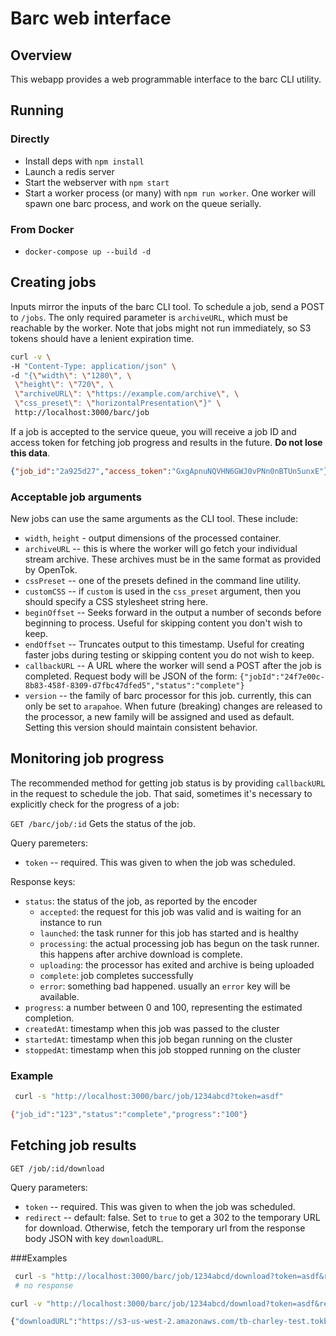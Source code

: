 # Barc web interface

## Overview

This webapp provides a web programmable interface to the barc CLI utility.

## Running

### Directly

* Install deps with `npm install`
* Launch a redis server
* Start the webserver with `npm start`
* Start a worker process (or many) with `npm run worker`. One worker will spawn
  one barc process, and work on the queue serially.

### From Docker

* `docker-compose up --build -d`

## Creating jobs

Inputs mirror the inputs of the barc CLI tool. To schedule a job, send a POST
to `/jobs`. The only required parameter is `archiveURL`, which must be reachable
by the worker. Note that jobs might not run immediately, so S3 tokens should
have a lenient expiration time.

```sh
curl -v \
-H "Content-Type: application/json" \
-d "{\"width\": \"1280\", \
 \"height\": \"720\", \
 \"archiveURL\": \"https://example.com/archive\", \
 \"css_preset\": \"horizontalPresentation\"}" \
 http://localhost:3000/barc/job
```

If a job is accepted to the service queue, you will receive a job ID and access
token for fetching job progress and results in the future.
**Do not lose this data**.

```json
{"job_id":"2a925d27","access_token":"GxgApnuNQVHN6GWJ0vPNn0nBTUn5unxE"}
```

### Acceptable job arguments

New jobs can use the same arguments as the CLI tool. These include:

* `width`, `height` - output dimensions of the processed container.
* `archiveURL` -- this is where the worker will go fetch your individual stream
  archive. These archives must be in the same format as provided by OpenTok.
* `cssPreset` -- one of the presets defined in the command line utility.
* `customCSS` -- if `custom` is used in the `css_preset` argument, then you
  should specify a CSS stylesheet string here.
* `beginOffset` -- Seeks forward in the output a number of seconds before
  beginning to process. Useful for skipping content you don't wish to keep.
* `endOffset` -- Truncates output to this timestamp. Useful for creating faster
  jobs during testing or skipping content you do not wish to keep.
* `callbackURL` -- A URL where the worker will send a POST after the job is
  completed. Request body will be JSON of the form:
  `{"jobId":"24f7e00c-8b83-458f-8309-d7fbc47dfed5","status":"complete"}`
* `version` -- the family of barc processor for this job. currently, this can
  only be set to `arapahoe`. When future (breaking) changes are released to the
  processor, a new family will be assigned and used as default. Setting this
  version should maintain consistent behavior.

## Monitoring job progress

The recommended method for getting job status is by providing `callbackURL` in
the request to schedule the job. That said, sometimes it's necessary to
explicitly check for the progress of a job:

`GET /barc/job/:id`
Gets the status of the job.

Query paremeters:
* `token` -- required. This was given to when the job was scheduled.

Response keys:
* `status`: the status of the job, as reported by the encoder
  - `accepted`: the request for this job was valid and is waiting for an
    instance to run
  - `launched`: the task runner for this job has started and is healthy
  - `processing`: the actual processing job has begun on the task runner. this
  happens after archive download is complete.
  - `uploading`: the processor has exited and archive is being uploaded
  - `complete`: job completes successfully
  - `error`: something bad happened. usually an `error` key will be available.
* `progress`: a number between 0 and 100, representing the estimated completion.
* `createdAt`: timestamp when this job was passed to the cluster
* `startedAt`: timestamp when this job began running on the cluster
* `stoppedAt`: timestamp when this job stopped running on the cluster


### Example

```sh
 curl -s "http://localhost:3000/barc/job/1234abcd?token=asdf"

{"job_id":"123","status":"complete","progress":"100"}

```

## Fetching job results

`GET /job/:id/download`

Query parameters:

* `token` -- required. This was given to when the job was scheduled.
* `redirect` -- default: false. Set to `true` to get a 302 to the temporary
  URL for download. Otherwise, fetch the temporary url from the response body
  JSON with key `downloadURL`.

###Examples

```sh
 curl -s "http://localhost:3000/barc/job/1234abcd/download?token=asdf&redirect=true"
 # no response

curl -v "http://localhost:3000/barc/job/1234abcd/download?token=asdf&redirect=false"

{"downloadURL":"https://s3-us-west-2.amazonaws.com/tb-charley-test.tokbox.com/barc/123/123.mp4?AWSAccessKeyId=AKIAIU6WAU4PRYRHZXFQ&Expires=1487996736&Signature=Pv%2Br6yXzO4QmUIHjXuaH1mepElY%3D"}
```
